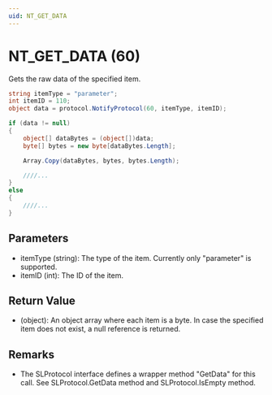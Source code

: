 ```yaml
---
uid: NT_GET_DATA
---
```


# NT_GET_DATA (60)

Gets the raw data of the specified item.

```csharp
string itemType = "parameter";
int itemID = 110;
object data = protocol.NotifyProtocol(60, itemType, itemID);

if (data != null)
{
    object[] dataBytes = (object[])data;
    byte[] bytes = new byte[dataBytes.Length];

    Array.Copy(dataBytes, bytes, bytes.Length);

    ////...
}
else
{
    ////...
}
```

## Parameters

- itemType (string): The type of the item. Currently only "parameter" is supported.
- itemID (int): The ID of the item.

## Return Value

- (object): An object array where each item is a byte. In case the specified item does not exist, a null reference is returned.

## Remarks

- The SLProtocol interface defines a wrapper method "GetData" for this call. See SLProtocol.GetData method and SLProtocol.IsEmpty method.
